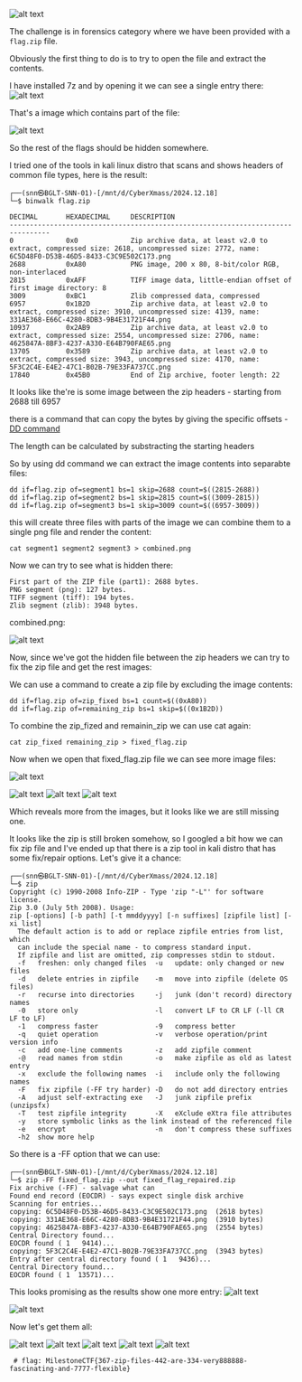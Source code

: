 ![alt text](image.png)

The challenge is in forensics category where we have been provided with a ```flag.zip``` file.

Obviously the first thing to do is to try to open the file and extract the contents.

I have installed 7z and by opening it we can see a single entry there:
![alt text](image-1.png)

That's a image which contains part of the file:

![alt text](image-2.png)

So the rest of the flags should be hidden somewhere.

I tried one of the tools in kali linux distro that scans and shows headers of common file types, here is the result:
```shell
┌──(snn㉿BGLT-SNN-01)-[/mnt/d/CyberXmass/2024.12.18]
└─$ binwalk flag.zip

DECIMAL       HEXADECIMAL     DESCRIPTION
--------------------------------------------------------------------------------
0             0x0             Zip archive data, at least v2.0 to extract, compressed size: 2618, uncompressed size: 2772, name: 6C5D48F0-D53B-46D5-8433-C3C9E502C173.png
2688          0xA80           PNG image, 200 x 80, 8-bit/color RGB, non-interlaced
2815          0xAFF           TIFF image data, little-endian offset of first image directory: 8
3009          0xBC1           Zlib compressed data, compressed
6957          0x1B2D          Zip archive data, at least v2.0 to extract, compressed size: 3910, uncompressed size: 4139, name: 331AE368-E66C-4280-8DB3-9B4E31721F44.png
10937         0x2AB9          Zip archive data, at least v2.0 to extract, compressed size: 2554, uncompressed size: 2706, name: 4625847A-8BF3-4237-A330-E64B790FAE65.png
13705         0x3589          Zip archive data, at least v2.0 to extract, compressed size: 3943, uncompressed size: 4170, name: 5F3C2C4E-E4E2-47C1-B02B-79E33FA737CC.png
17840         0x45B0          End of Zip archive, footer length: 22
```

It looks like the're is some image between the zip headers - starting from 2688 till 6957

there is a command that can copy the bytes by giving the specific offsets - 
[DD command](https://en.wikipedia.org/wiki/Dd_(Unix))

The length can be calculated by substracting the starting headers 

So by using dd command we can extract the image contents into separabte files:
```shell
dd if=flag.zip of=segment1 bs=1 skip=2688 count=$((2815-2688))
dd if=flag.zip of=segment2 bs=1 skip=2815 count=$((3009-2815))
dd if=flag.zip of=segment3 bs=1 skip=3009 count=$((6957-3009))
```

this will create three files with parts of the image
we can combine them to a single png file and render the content:

```shell
cat segment1 segment2 segment3 > combined.png
```

Now we can try to see what is hidden there:

```
First part of the ZIP file (part1): 2688 bytes.
PNG segment (png): 127 bytes.
TIFF segment (tiff): 194 bytes.
Zlib segment (zlib): 3948 bytes.
```
combined.png:

![alt text](image-3.png)

Now, since we've got the hidden file between the zip headers we can try to fix the zip file and get the rest images:

We can use a command to create a zip file by excluding the image contents:

```shell
dd if=flag.zip of=zip_fixed bs=1 count=$((0xA80))
dd if=flag.zip of=remaining_zip bs=1 skip=$((0x1B2D))
```

To combine the zip_fized and remainin_zip we can use cat again:
```shell
cat zip_fixed remaining_zip > fixed_flag.zip
```
Now when we open that fixed_flag.zip file we can see more image files:

![alt text](image-7.png)


![alt text](image-4.png)
![alt text](image-5.png)
![alt text](image-6.png)

Which reveals more from the images, but it looks like we are still missing one.

It looks like the zip is still broken somehow, so I googled a bit how we can fix zip file and I've ended up that there is a zip tool in kali distro that has some fix/repair options.
Let's give it a chance:
```shell
┌──(snn㉿BGLT-SNN-01)-[/mnt/d/CyberXmass/2024.12.18]
└─$ zip
Copyright (c) 1990-2008 Info-ZIP - Type 'zip "-L"' for software license.
Zip 3.0 (July 5th 2008). Usage:
zip [-options] [-b path] [-t mmddyyyy] [-n suffixes] [zipfile list] [-xi list]
  The default action is to add or replace zipfile entries from list, which
  can include the special name - to compress standard input.
  If zipfile and list are omitted, zip compresses stdin to stdout.
  -f   freshen: only changed files  -u   update: only changed or new files
  -d   delete entries in zipfile    -m   move into zipfile (delete OS files)
  -r   recurse into directories     -j   junk (don't record) directory names
  -0   store only                   -l   convert LF to CR LF (-ll CR LF to LF)
  -1   compress faster              -9   compress better
  -q   quiet operation              -v   verbose operation/print version info
  -c   add one-line comments        -z   add zipfile comment
  -@   read names from stdin        -o   make zipfile as old as latest entry
  -x   exclude the following names  -i   include only the following names
  -F   fix zipfile (-FF try harder) -D   do not add directory entries
  -A   adjust self-extracting exe   -J   junk zipfile prefix (unzipsfx)
  -T   test zipfile integrity       -X   eXclude eXtra file attributes
  -y   store symbolic links as the link instead of the referenced file
  -e   encrypt                      -n   don't compress these suffixes
  -h2  show more help
  ```

  So there is a -FF option that we can use:

  ```shell
  ┌──(snn㉿BGLT-SNN-01)-[/mnt/d/CyberXmass/2024.12.18]
└─$ zip -FF fixed_flag.zip --out fixed_flag_repaired.zip
Fix archive (-FF) - salvage what can
 Found end record (EOCDR) - says expect single disk archive
Scanning for entries...
 copying: 6C5D48F0-D53B-46D5-8433-C3C9E502C173.png  (2618 bytes)
 copying: 331AE368-E66C-4280-8DB3-9B4E31721F44.png  (3910 bytes)
 copying: 4625847A-8BF3-4237-A330-E64B790FAE65.png  (2554 bytes)
Central Directory found...
EOCDR found ( 1   9414)...
 copying: 5F3C2C4E-E4E2-47C1-B02B-79E33FA737CC.png  (3943 bytes)
Entry after central directory found ( 1   9436)...
Central Directory found...
EOCDR found ( 1  13571)...
```

This looks promising as the results show one more entry:
![alt text](image-fixed_flag_repaired.png)

![alt text](image-8.png)

Now let's get them all:

![alt text](image-4.png) ![alt text](image-5.png) ![alt text](image-8.png) ![alt text](image-3.png) ![alt text](image-6.png)


```shell
 # flag: MilestoneCTF{367-zip-files-442-are-334-very888888-fascinating-and-7777-flexible}
```